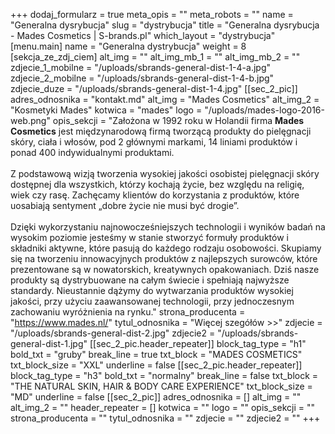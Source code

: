 +++
dodaj_formularz = true
meta_opis = ""
meta_robots = ""
name = "Generalna dysrybucja"
slug = "dystrybucja"
title = "Generalna dysrybucja - Mades Cosmetics | S-brands.pl"
which_layout = "dystrybucja"
[menu.main]
name = "Generalna dystrybucja"
weight = 8
[sekcja_ze_zdj_ciem]
alt_img = ""
alt_img_mb_1 = ""
alt_img_mb_2 = ""
zdjecie_1_mobilne = "/uploads/sbrands-general-dist-1-4-a.jpg"
zdjecie_2_mobilne = "/uploads/sbrands-general-dist-1-4-b.jpg"
zdjecie_duze = "/uploads/sbrands-general-dist-1-4.jpg"
[[sec_2_pic]]
adres_odnosnika = "kontakt.md"
alt_img = "Mades Cosmetics"
alt_img_2 = "Kosmetyki Mades"
kotwica = "mades"
logo = "/uploads/mades-logo-2016-web.png"
opis_sekcji = "Założona w 1992 roku w Holandii firma <strong>Mades Cosmetics</strong> jest międzynarodową firmą tworzącą produkty do pielęgnacji skóry, ciała i włosów, pod 2 głównymi markami, 14 liniami produktów i ponad 400 indywidualnymi produktami. <br><br>Z podstawową wizją tworzenia wysokiej jakości osobistej pielęgnacji skóry dostępnej dla wszystkich, którzy kochają życie, bez względu na religię, wiek czy rasę. Zachęcamy klientów do korzystania z produktów, które uosabiają sentyment „dobre życie nie musi być drogie”. <br><br>Dzięki wykorzystaniu najnowocześniejszych technologii i wyników badań na wysokim poziomie jesteśmy w stanie stworzyć formuły produktów i składniki aktywne, które pasują do każdego rodzaju osobowości. Skupiamy się na tworzeniu innowacyjnych produktów z najlepszych surowców, które prezentowane są w nowatorskich, kreatywnych opakowaniach. Dziś nasze produkty są dystrybuowane na całym świecie i spełniają najwyższe standardy. Nieustannie dążymy do wytwarzania produktów wysokiej jakości, przy użyciu zaawansowanej technologii, przy jednoczesnym zachowaniu wyróżnienia na rynku."
strona_producenta = "https://www.mades.nl/"
tytul_odnosnika = "Więcej szegółów >>"
zdjecie = "/uploads/sbrands-general-dist-2.jpg"
zdjecie2 = "/uploads/sbrands-general-dist-1.jpg"
[[sec_2_pic.header_repeater]]
block_tag_type = "h1"
bold_txt = "gruby"
break_line = true
txt_block = "MADES COSMETICS"
txt_block_size = "XXL"
underline = false
[[sec_2_pic.header_repeater]]
block_tag_type = "h3"
bold_txt = "normalny"
break_line = false
txt_block = "THE NATURAL SKIN, HAIR & BODY CARE EXPERIENCE"
txt_block_size = "MD"
underline = false
[[sec_2_pic]]
adres_odnosnika = []
alt_img = ""
alt_img_2 = ""
header_repeater = []
kotwica = ""
logo = ""
opis_sekcji = ""
strona_producenta = ""
tytul_odnosnika = ""
zdjecie = ""
zdjecie2 = ""
+++
